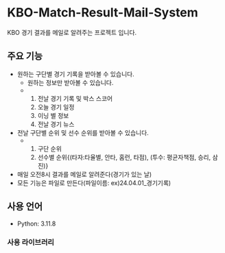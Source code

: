 # KBO-Match-Result-Mail-System
KBO 경기 결과를 메일로 알려주는 프로젝트 입니다.

## 주요 기능
- 원하는 구단별 경기 기록을 받아볼 수 있습니다.
  - 원하는 정보만 받아볼 수 있습니다.
  - 1. 전날 경기 기록 및 박스 스코어
    2. 오늘 경기 일정
    3. 이닝 별 정보
    4. 전날 경기 뉴스
- 전날 구단별 순위 및 선수 순위를 받아볼 수 있습니다.
  - 1. 구단 순위
    2. 선수별 순위{(타자:타율별, 안타, 홈런, 타점), (투수: 평균자책점, 승리, 삼진)}
- 매일 오전8시 결과를 메일로 알려준다(경기가 있는 날)
- 모든 기능은 파일로 만든다(파일이름: ex)24.04.01_경기기록)


## 사용 언어
- Python: 3.11.8

### 사용 라이브러리



